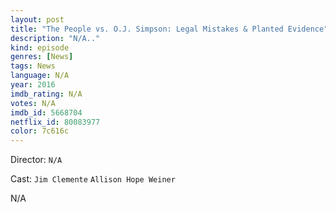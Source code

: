 ```yaml
---
layout: post
title: "The People vs. O.J. Simpson: Legal Mistakes & Planted Evidence"
description: "N/A.."
kind: episode
genres: [News]
tags: News 
language: N/A
year: 2016
imdb_rating: N/A
votes: N/A
imdb_id: 5668704
netflix_id: 80083977
color: 7c616c
---
```

Director: `N/A`  

Cast: `Jim Clemente` `Allison Hope Weiner` 

N/A